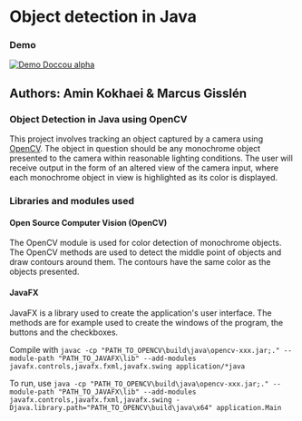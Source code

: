 # Object detection in Java

### Demo
[![Demo Doccou alpha](https://i.gyazo.com/d2ae108de7bdb97f01932924dc895407.gif)](https://i.gyazo.com/d2ae108de7bdb97f01932924dc895407.gif)

## Authors: Amin Kokhaei & Marcus Gisslén
### Object Detection in Java using OpenCV
This project involves tracking an object captured by a camera using [OpenCV](https://opencv.org/).
The object in question should be any monochrome object presented to the camera within reasonable
lighting conditions. The user will receive output in the form of an altered view of the camera
input, where each monochrome object in view is highlighted as its color is displayed.

### Libraries and modules used
#### Open Source Computer Vision (OpenCV)
The OpenCV module is used for color detection of monochrome objects. The OpenCV methods are used to detect the middle point of objects and draw contours around them. The contours have the same color as the objects presented.

#### JavaFX
JavaFX is a library used to create the application's user interface. The methods are for example used to create the windows of the program, the buttons and the checkboxes.

Compile with
`javac -cp "PATH_TO_OPENCV\build\java\opencv-xxx.jar;." --module-path "PATH_TO_JAVAFX\lib" --add-modules javafx.controls,javafx.fxml,javafx.swing application/*java`

To run, use
`java -cp "PATH_TO_OPENCV\build\java\opencv-xxx.jar;." --module-path "PATH_TO_JAVAFX\lib" --add-modules javafx.controls,javafx.fxml,javafx.swing -Djava.library.path="PATH_TO_OPENCV\build\java\x64" application.Main`
